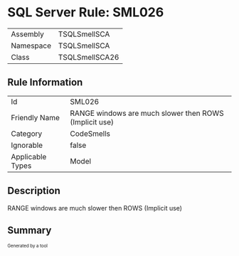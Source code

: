 ﻿# SQL Server Rule: SML026
  
|    |    |
|----|----|
| Assembly | TSQLSmellSCA |
| Namespace | TSQLSmellSCA |
| Class | TSQLSmellSCA26 |
  
## Rule Information
  
|    |    |
|----|----|
| Id | SML026 |
| Friendly Name | RANGE windows are much slower then ROWS (Implicit use) |
| Category | CodeSmells |
| Ignorable | false |
| Applicable Types | Model  |
  
## Description
  
RANGE windows are much slower then ROWS (Implicit use)
  
## Summary
  

  
<sub><sup>Generated by a tool</sup></sub>
